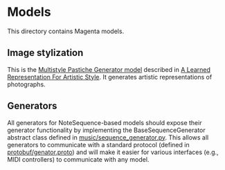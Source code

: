 # Models

This directory contains Magenta models.

## Image stylization

This is the [Multistyle Pastiche Generator
model](/magenta/models/image_stylization) described in
[A Learned Representation For Artistic Style](https://arxiv.org/abs/1610.07629).
It generates artistic representations of photographs.

## Generators
All generators for NoteSequence-based models should expose their generator
functionality by implementing the BaseSequenceGenerator abstract class defined
in
[music/sequence_generator.py](/magenta/music/sequence_generator.py).
This allows all generators to communicate with a standard protocol (defined in
[protobuf/genator.proto](/magenta/protobuf/generator.proto))
and will make it easier for various interfaces (e.g., MIDI controllers) to
communicate with any model.

